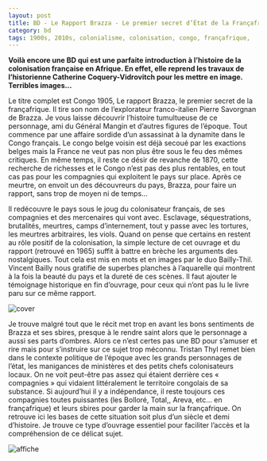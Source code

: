 ```yaml
---
layout: post
title: BD - Le Rapport Brazza - Le premier secret d’État de la Françafrique de Vincent Bailly et Tristan Thil (2018)
category: bd
tags: 1900s, 2010s, colonialisme, colonisation, congo, françafrique,
---
```


**Voilà encore une BD qui est une parfaite introduction à l’histoire de la colonisation française en Afrique. En effet, elle reprend les travaux de l’historienne Catherine Coquery-Vidrovitch pour les mettre en image. Terribles images…**

Le titre complet est Congo 1905, Le rapport Brazza, le premier secret de la françafrique. Il tire son nom de l’explorateur franco-italien Pierre Savorgnan de Brazza. Je vous laisse découvrir l’histoire tumultueuse de ce personnage, ami du Général Mangin et d’autres figures de l’époque. Tout commence par une affaire sordide d’un assassinat à la dynamite dans le Congo français. Le congo belge voisin est déjà secoué par les exactions belges mais la France ne veut pas non plus être sous le feu des mêmes critiques. En même temps, il reste ce désir de revanche de 1870, cette recherche de richesses et le Congo n’est pas des plus rentables, en tout cas pas pour les compagnies qui exploitent le pays sur place. Après ce meurtre, on envoit un des découvreurs du pays, Brazza, pour faire un rapport, sans trop de moyen ni de temps…

Il redécouvre le pays sous le joug du colonisateur français, de ses compagnies et des mercenaires qui vont avec. Esclavage, séquestrations, brutalités, meurtres, camps d’internement, tout y passe avec les tortures, les meurtres arbitraires, les viols. Quand on pense que certains en restent au rôle positif de la colonisation, la simple lecture de cet ouvrage et du rapport (retrouvé en 1965) suffit à battre en brèche les arguments des nostalgiques. Tout cela est mis en mots et en images par le duo Bailly-Thil. Vincent Bailly nous gratifie de superbes planches à l’aquarelle qui montrent à la fois la beauté du pays et la dureté de ces scènes. Il faut ajouter le témoignage historique en fin d’ouvrage, pour ceux qui n’ont pas lu le livre paru sur ce même rapport.

![cover](https://filedn.eu/llqi9IBxlYouGRXYG2xlROb/img/2020/rapportbrazza0.jpg)

Je trouve malgré tout que le récit met trop en avant les bons sentiments de Brazza et ses sbires, presque à le rendre saint alors que le personnage a aussi ses parts d’ombres. Alors ce n’est certes pas une BD pour s’amuser et rire mais pour s’instruire sur ce sujet trop méconnu. Tristan Thyl remet bien dans le contexte politique de l’époque avec les grands personnages de l’état, les manigances de ministères et des petits chefs colonisateurs locaux. On ne voit peut-être pas assez qui étaient derrière ces « compagnies » qui vidaient littéralement le territoire congolais de sa substance. Si aujourd’hui il y a indépendance, il reste toujours ces compagnies toutes puissantes (les Bolloré, Total,, Areva, etc… en françafrique) et leurs sbires pour garder la main sur la françafrique. On retrouve ici les bases de cette situation soit plus d’un siècle et demi d’histoire. Je trouve ce type d’ouvrage essentiel pour faciliter l’accès et la compréhension de ce délicat sujet.

![affiche](https://filedn.eu/llqi9IBxlYouGRXYG2xlROb/img/2020/rapportbrazza2.jpg)
